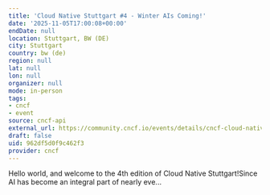 ```yaml
---
title: 'Cloud Native Stuttgart #4 - Winter AIs Coming!'
date: '2025-11-05T17:00:08+00:00'
endDate: null
location: Stuttgart, BW (DE)
city: Stuttgart
country: bw (de)
region: null
lat: null
lon: null
organizer: null
mode: in-person
tags:
- cncf
- event
source: cncf-api
external_url: https://community.cncf.io/events/details/cncf-cloud-native-stuttgart-presents-cloud-native-stuttgart-4-winter-ais-coming/
draft: false
uid: 962df5d0f9c462f3
provider: cncf
---
```

Hello world, and welcome to the 4th edition of Cloud Native Stuttgart!Since AI has become an integral part of nearly eve...
